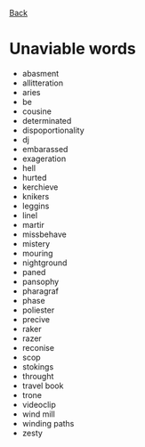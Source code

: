 [Back](../README.md)

# Unaviable words

- abasment
- allitteration
- aries
- be
- cousine
- determinated
- dispoportionality
- dj
- embarassed
- exageration
- hell
- hurted
- kerchieve
- knikers
- leggins
- linel
- martir
- missbehave
- mistery
- mouring
- nightground
- paned
- pansophy
- pharagraf
- phase
- poliester
- precive
- raker
- razer
- reconise
- scop
- stokings
- throught
- travel book
- trone
- videoclip
- wind mill
- winding paths
- zesty